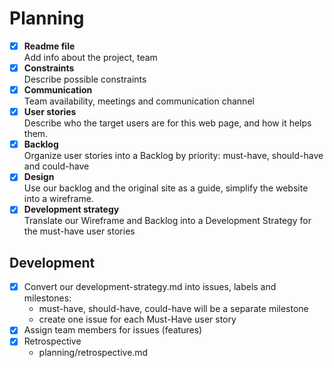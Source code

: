# Planning

- [X] **Readme file**  
       Add info about the project, team
- [X] **Constraints**  
       Describe possible constraints
- [X] **Communication**  
       Team availability, meetings and communication channel
- [X] **User stories**  
       Describe who the target users are for this web page, and how it helps them.
- [X] **Backlog**  
       Organize user stories into a Backlog by priority: must-have, should-have and
      could-have
- [X] **Design**  
       Use our backlog and the original site as a guide, simplify the website into
      a wireframe.
- [X] **Development strategy**  
       Translate our Wireframe and Backlog into a Development Strategy for the must-have
      user stories

## Development

- [X] Convert our development-strategy.md into issues, labels and milestones:
  - must-have, should-have, could-have will be a separate milestone
  - create one issue for each Must-Have user story
- [X] Assign team members for issues (features)
- [X] Retrospective
  - planning/retrospective.md
